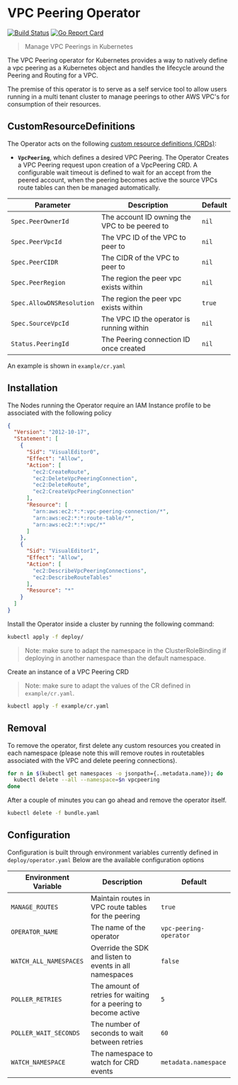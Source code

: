 # VPC Peering Operator

[![Build Status](https://travis-ci.org/pickledrick/vpc-peering-operator.svg?branch=master)](https://travis-ci.org/pickledrick/vpc-peering-operator)
[![Go Report Card](https://goreportcard.com/badge/github.com/pickledrick/vpc-peering-operator)](https://goreportcard.com/report/github.com/pickledrick/vpc-peering-operator)

> Manage VPC Peerings in Kubernetes

The VPC Peering operator for Kubernetes provides a way to natively define a vpc peering as a Kubernetes object and handles the lifecycle around the Peering and Routing for a VPC.

The premise of this operator is to serve as a self service tool to allow users running in a multi tenant cluster to manage peerings to other AWS VPC's for consumption of their resources.

## CustomResourceDefinitions

The Operator acts on the following [custom resource definitions (CRDs)](https://kubernetes.io/docs/tasks/access-kubernetes-api/extend-api-custom-resource-definitions/):

- **`VpcPeering`**, which defines a desired VPC Peering.
  The Operator Creates a VPC Peering request upon creation of a VpcPeering CRD. A configurable wait timeout is defined to wait for an accept from the peered account, when the peering becomes active the source VPCs route tables can then be managed automatically.

| Parameter                 | Description                                   | Default |
| ------------------------- | --------------------------------------------- | ------- |
| `Spec.PeerOwnerId`        | The account ID owning the VPC to be peered to | `nil`   |
| `Spec.PeerVpcId`          | The VPC ID of the VPC to peer to              | `nil`   |
| `Spec.PeerCIDR`           | The CIDR of the VPC to peer to                | `nil`   |
| `Spec.PeerRegion`         | The region the peer vpc exists within         | `nil`   |
| `Spec.AllowDNSResolution` | The region the peer vpc exists within         | `true`  |
| `Spec.SourceVpcId`        | The VPC ID the operator is running within     | `nil`   |
| `Status.PeeringId`        | The Peering connection ID once created        | `nil`   |

An example is shown in `example/cr.yaml`

## Installation

The Nodes running the Operator require an IAM Instance profile to be associated with the following policy

```json
{
  "Version": "2012-10-17",
  "Statement": [
    {
      "Sid": "VisualEditor0",
      "Effect": "Allow",
      "Action": [
        "ec2:CreateRoute",
        "ec2:DeleteVpcPeeringConnection",
        "ec2:DeleteRoute",
        "ec2:CreateVpcPeeringConnection"
      ],
      "Resource": [
        "arn:aws:ec2:*:*:vpc-peering-connection/*",
        "arn:aws:ec2:*:*:route-table/*",
        "arn:aws:ec2:*:*:vpc/*"
      ]
    },
    {
      "Sid": "VisualEditor1",
      "Effect": "Allow",
      "Action": [
        "ec2:DescribeVpcPeeringConnections",
        "ec2:DescribeRouteTables"
      ],
      "Resource": "*"
    }
  ]
}
```

Install the Operator inside a cluster by running the following command:

```sh
kubectl apply -f deploy/
```

> Note: make sure to adapt the namespace in the ClusterRoleBinding if deploying in another namespace than the default namespace.

Create an instance of a VPC Peering CRD

> Note: make sure to adapt the values of the CR defined in `example/cr.yaml`.

```sh
kubectl apply -f example/cr.yaml
```

## Removal

To remove the operator, first delete any custom resources you created in each namespace (please note this will remove routes in routetables associated with the VPC and delete peering connections).

```sh
for n in $(kubectl get namespaces -o jsonpath={..metadata.name}); do
  kubectl delete --all --namespace=$n vpcpeering
done
```

After a couple of minutes you can go ahead and remove the operator itself.

```sh
kubectl delete -f bundle.yaml
```

## Configuration

Configuration is built through environment variables currently defined in `deploy/operator.yaml`
Below are the available configuration options

| Environment Variable   | Description                                                      | Default                |
| ---------------------- | ---------------------------------------------------------------- | ---------------------- |
| `MANAGE_ROUTES`        | Maintain routes in VPC route tables for the peering              | `true`                 |
| `OPERATOR_NAME`        | The name of the operator                                         | `vpc-peering-operator` |
| `WATCH_ALL_NAMESPACES` | Override the SDK and listen to events in all namespaces          | `false`                |
| `POLLER_RETRIES`       | The amount of retries for waiting for a peering to become active | `5`                    |
| `POLLER_WAIT_SECONDS`  | The number of seconds to wait between retries                    | `60`                   |
| `WATCH_NAMESPACE`      | The namespace to watch for CRD events                            | `metadata.namespace`   |
